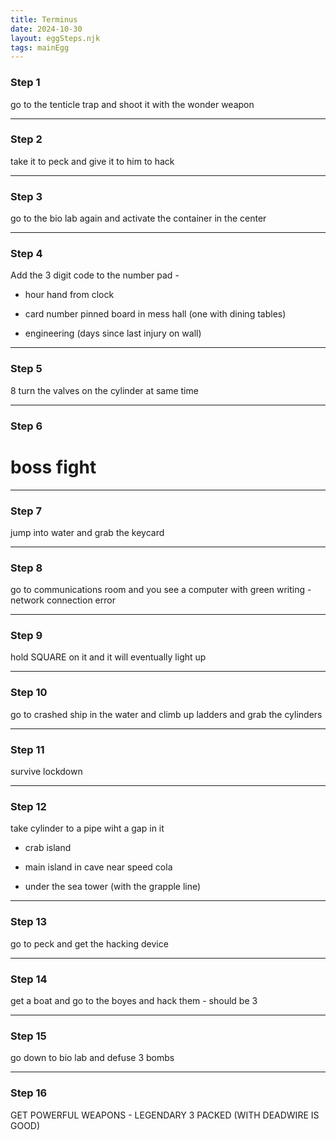 ```yaml
---
title: Terminus
date: 2024-10-30
layout: eggSteps.njk
tags: mainEgg
---
```


### Step 1

go to the tenticle trap and shoot it with the wonder weapon

---

### Step 2

take it to peck and give it to him to hack

---

### Step 3

go to the bio lab again and activate the container in the center

---

### Step 4

Add the 3 digit code to the number pad - 

 - hour hand from clock

 - card number pinned board in mess hall (one with dining tables) ﻿

 - engineering (days since last injury on wall)

---

### Step 5

8	turn the valves on the cylinder at same time

---

### Step 6

# boss fight

---

### Step 7

jump into water and grab the keycard

---

### Step 8

go to communications room and you see a computer with green writing - network connection error

---

### Step 9

hold SQUARE on it and it will eventually light up

---

### Step 10

go to crashed ship in the water and climb up ladders and grab the cylinders

---

### Step 11

survive lockdown

---

### Step 12

take cylinder to a pipe wiht a gap in it

 - crab island

 - main island in cave near speed cola

 - under the sea tower (with the grapple line)

---

### Step 13

go to peck and get the hacking device

---

### Step 14

get a boat and go to the boyes and hack them - should be 3

---

### Step 15

go down to bio lab and defuse 3 bombs

---

### Step 16

GET POWERFUL WEAPONS - LEGENDARY 3 PACKED (WITH DEADWIRE IS GOOD)



